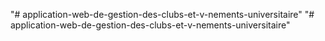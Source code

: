 "# application-web-de-gestion-des-clubs-et-v-nements-universitaire" 
"# application-web-de-gestion-des-clubs-et-v-nements-universitaire" 
